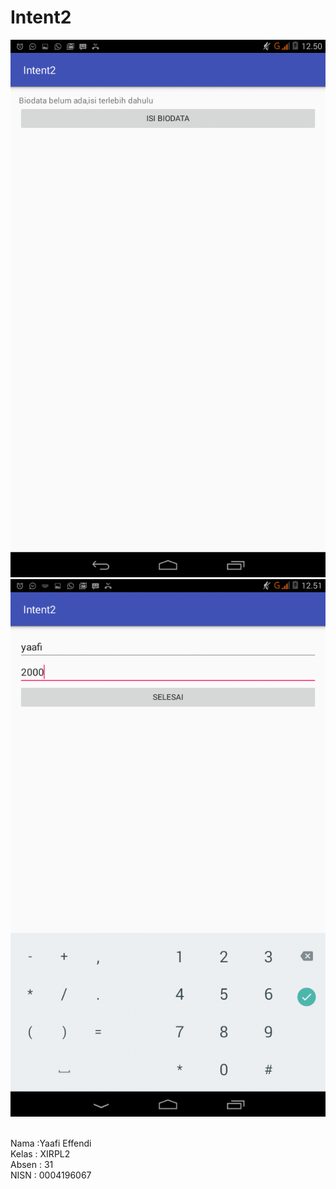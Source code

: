 # Intent2

![Screenshot](https://github.com/YaafiEffendi/Intent2/blob/master/Screenshot_2017-01-18-12-50-53.png)
![Screenshot](https://github.com/YaafiEffendi/Intent2/blob/master/Screenshot_2017-01-18-12-51-04.png)

<br>
Nama :Yaafi Effendi<br> 
Kelas : XIRPL2 <br>
Absen : 31 <br>
NISN : 0004196067 
